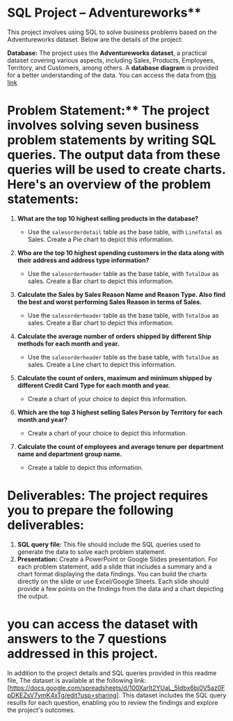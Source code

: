 
# SQL Project – Adventureworks**

This project involves using SQL to solve business problems based on the Adventureworks dataset. Below are the details of the project:

**Database:** The project uses the **Adventureworks dataset**, a practical dataset covering various aspects, including Sales, Products, Employees, Territory, and Customers, among others. A **database diagram** is provided for a better understanding of the data. You can access the data from [this link](https://drive.google.com/file/d/18L_yLy08RbhVNIv7TeRktZpBQ95IirKx/view?usp=sharing)


# Problem Statement:** The project involves solving seven business problem statements by writing SQL queries. The output data from these queries will be used to create charts. Here's an overview of the problem statements:

1. **What are the top 10 highest selling products in the database?**
   - Use the `salesorderdetail` table as the base table, with `LineTotal` as Sales. Create a Pie chart to depict this information.

2. **Who are the top 10 highest spending customers in the data along with their address and address type information?**
   - Use the `salesorderheader` table as the base table, with `TotalDue` as sales. Create a Bar chart to depict this information.

3. **Calculate the Sales by Sales Reason Name and Reason Type. Also find the best and worst performing Sales Reason in terms of Sales.**
   - Use the `salesorderheader` table as the base table, with `TotalDue` as sales. Create a Bar chart to depict this information.

4. **Calculate the average number of orders shipped by different Ship methods for each month and year.**
   - Use the `salesorderheader` table as the base table, with `TotalDue` as sales. Create a Line chart to depict this information.

5. **Calculate the count of orders, maximum and minimum shipped by different Credit Card Type for each month and year.**
   - Create a chart of your choice to depict this information.

6. **Which are the top 3 highest selling Sales Person by Territory for each month and year?**
   - Create a chart of your choice to depict this information.

7. **Calculate the count of employees and average tenure per department name and department group name.**
   - Create a table to depict this information.

# Deliverables: The project requires you to prepare the following deliverables:

1. **SQL query file:** This file should include the SQL queries used to generate the data to solve each problem statement.
2. **Presentation:** Create a PowerPoint or Google Slides presentation. For each problem statement, add a slide that includes a summary and a chart format displaying the data findings. You can build the charts directly on the slide or use Excel/Google Sheets. Each slide should provide a few points on the findings from the data and a chart depicting the output.


# you can access the dataset with answers to the 7 questions addressed in this project. 
In addition to the project details and SQL queries provided in this readme file,
The dataset is available at the following link: [https://docs.google.com/spreadsheets/d/100XarIt2YUaL_5Idbx6bj0V5az0FpDKEZsV7ymK4xTg/edit?usp=sharing]. This dataset includes the SQL query results for each question, enabling you to review the findings and explore the project's outcomes.



